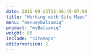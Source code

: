```yaml
---
date: 2015-09-23T15:48:49-07:00
title: "Working with Site Maps"
menu: "menumybalsamiq"
product: "myBalsamiq"
weight: 80
include: "sitemaps"
editorversion: 2
---
```

